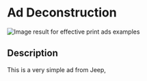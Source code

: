 # Ad Deconstruction

![Image result for effective print ads examples](https://lh4.googleusercontent.com/vODiOro-kTeGLmUnL_gMklHmPQjPjoIFJSlRWDHMEnDDmrwcFclGiyLO7dpQOyi2uMwLs98oIN20-sAQ5f5rn-CaKqeXneg2V7-5JfmsQhjuUUpoSrVxGBb82V_HTnlp5Mwe9isA2fF4UP6RxK5pa7m8zWcoIWZxKuJic9lIAnzYMG4BNR3AQmj4buE_BQ)

## Description
This is a very simple ad from Jeep, 